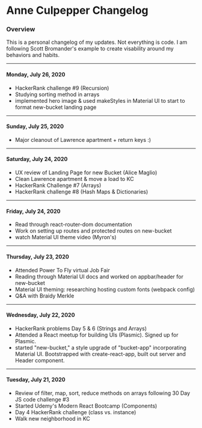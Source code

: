 # Anne Culpepper Changelog

### Overview
This is a personal changelog of my updates. Not everything is code. I am following Scott Bromander's example to create visability around my behaviors and habits.

---
#### Monday, July 26, 2020
- HackerRank challenge #9 (Recursion)
- Studying sorting method in arrays
- implemented hero image & used makeStyles in Material UI to start to format new-bucket landing page

---
#### Sunday, July 25, 2020
- Major cleanout of Lawrence apartment + return keys :)

---
#### Saturday, July 24, 2020
- UX review of Landing Page for new Bucket (Alice Maglio)
- Clean Lawrence apartment & move a load to KC
- HackerRank Challenge #7 (Arrays)
- HackerRank challenge #8 (Hash Maps & Dictionaries)

---
#### Friday, July 24, 2020
- Read through react-router-dom documentation
- Work on setting up routes and protected routes on new-bucket
- watch Material UI theme video (Myron's) 

---
#### Thursday, July 23, 2020
- Attended Power To Fly virtual Job Fair
- Reading through Material UI docs and worked on appbar/header for new-bucket 
- Material UI theming: researching hosting custom fonts (webpack config)
- Q&A with Braidy Merkle

---
#### Wednesday, July 22, 2020
- HackerRank problems Day 5 & 6 (Strings and Arrays)
- Attended a React meetup for building UIs (Plasmic). Signed up for Plasmic.
- started "new-bucket," a style upgrade of "bucket-app" incorporating Material UI. Bootstrapped with create-react-app, built out server and Header component.

---
#### Tuesday, July 21, 2020
- Review of filter, map, sort, reduce methods on arrays following 30 Day JS code challenge #3
- Started Udemy's Modern React Bootcamp (Components)
- Day 4 HackerRank challenge (class vs. instance)
- Walk new neighborhood in KC


